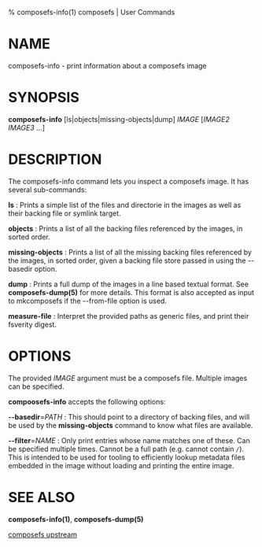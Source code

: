 % composefs-info(1) composefs | User Commands

# NAME

composefs-info - print information about a composefs image

# SYNOPSIS
**composefs-info** [ls|objects|missing-objects|dump] *IMAGE* [*IMAGE2* *IMAGE3* ...]

# DESCRIPTION

The composefs-info command lets you inspect a composefs image. It has
several sub-commands:

**ls**
:   Prints a simple list of the files and directorie in the images as
    well as their backing file or symlink target.

**objects**
:   Prints a list of all the backing files referenced by the images,
    in sorted order.

**missing-objects**
:   Prints a list of all the missing backing files referenced by the
    images, in sorted order, given a backing file store passed in
    using the --basedir option.

**dump**
:   Prints a full dump of the images in a line based textual format.
    See **composefs-dump(5)** for more details. This format is also
    accepted as input to mkcomposefs if the --from-file
    option is used.

**measure-file**
:    Interpret the provided paths as generic files, and print their fsverity digest.

# OPTIONS

The provided *IMAGE* argument must be a composefs file. Multiple images
can be specified.

**compoosefs-info** accepts the following options:


**\-\-basedir**=*PATH*
:   This should point to a directory of backing files, and will be used
    by the **missing-objects** command to know what files are available.

**\-\-filter**=*NAME*
:   Only print entries whose name matches one of these. Can be specified
    multiple times. Cannot be a full path (e.g. cannot contain `/`).
    This is intended to be used for tooling to efficiently lookup metadata
    files embedded in the image without loading and printing the entire
    image.

# SEE ALSO
**composefs-info(1)**, **composefs-dump(5)**

[composefs upstream](https://github.com/containers/composefs)
